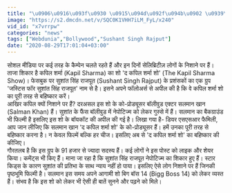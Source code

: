 ```yaml
---
title: "\u0906\u0916\u093f\u0930 \u0915\u094d\u092f\u094b\u0902 \u0939\u0948\u0902 \u0915\u092a\u093f\u0932 \u0936\u0930\u094d\u092e\u093e \u0928\u093f\u0936\u093e\u0928\u0947 \u092a\u0930?"
image: "https://s2.dmcdn.net/v/SQC0K1VHH7iLM_FyL/x240"
vid_id: "x7vrrpw"
categories: "news"
tags: ["Webdunia","Bollywood","Sushant Singh Rajput"]
date: "2020-08-29T17:01:04+03:00"
---
```

सोशल मीडिया पर कई तरह के कैम्पेन चलते रहते हैं और इन दिनों सेलिब्रिटीज़ लोगों के निशाने पर हैं। ताजा शिकार है कपिल शर्मा (Kapil Sharma) का शो 'द कपिल शर्मा शो' (The Kapil Sharma Show)। फेसबुक पर सुशांत सिंह राजपूत (Sushant Singh Rajput) के प्रशंसकों का एक ग्रुप 'जस्टिस फॉर सुशांत सिंह राजपूत' नाम से है। इसने अपने फॉलोअर्स से अपील की है कि वे कपिल शर्मा शो का पूरी तरह से बहिष्कार करें।   <br>आखिर कपिल क्यों निशाने पर हैं? दरअसल इस शो के को-प्रोड्यूसर बॉलीवुड एक्टर सलमान खान (Salman Khan) हैं। सुशांत के फैंस बॉलीवुड में नेपोटिज्म को लेकर गुस्से में हैं। सलमान का बैकग्राउंड भी फिल्मी है इसलिए इस शो के बॉयकॉट की अपील की गई है। लिखा गया है-  डियर एसएसआर फैमिली, आप जान लीजिए कि सलमान खान 'द कपिल शर्मा शो' के को-प्रोड्यूसर हैं। हमें उनका पूरी तरह से बहिष्कार करना है। न केवल फिल्में बल्कि हर चीज। इसलिए अब से 'द कपिल शर्मा शो' का बहिष्कार की कीजिए।   <br>गौरतलब है कि इस ग्रुप के 91 हजार से ज्यादा सदस्य हैं। कई लोगों ने इस पोस्ट को लाइक और शेयर किया। कमेंट्स भी किए हैं। माना जा रहा है कि सुशांत सिंह राजपूत नेपोटिज्म का शिकार हुए हैं। स्टार किड्स के कारण सुशांत की प्रतिभा के साथ न्याय नहीं हो पाया। इसलिए ऐसे लोग निशाने पर हैं जिनकी पृष्ठभूमि फिल्मी है। सलमान इस समय अपने आगामी शो बिग बॉस 14 (Bigg Boss 14) को लेकर व्यस्त हैं। संभव है कि इस शो को लेकर भी ऐसी ही बातें सुनने और पढ़ने को मिले।   <br>
